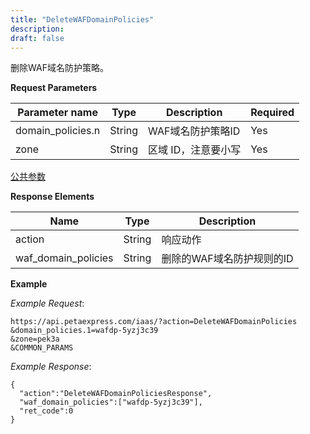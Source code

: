 ```yaml
---
title: "DeleteWAFDomainPolicies"
description: 
draft: false
---
```




删除WAF域名防护策略。

**Request Parameters**

| Parameter name | Type | Description | Required |
| --- | --- | --- | --- |
| domain_policies.n | String | WAF域名防护策略ID | Yes |
| zone | String | 区域 ID，注意要小写 | Yes |

[公共参数](../../parameters/)

**Response Elements**

| Name | Type | Description |
| --- | --- | --- |
| action | String | 响应动作 |
| waf_domain_policies | String | 删除的WAF域名防护规则的ID |

**Example**

_Example Request_:

```
https://api.petaexpress.com/iaas/?action=DeleteWAFDomainPolicies
&domain_policies.1=wafdp-5yzj3c39
&zone=pek3a
&COMMON_PARAMS
```

_Example Response_:

```
{
  "action":"DeleteWAFDomainPoliciesResponse",
  "waf_domain_policies":["wafdp-5yzj3c39"],
  "ret_code":0
}
```
